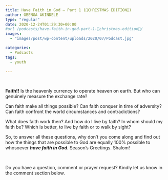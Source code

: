 ```yaml
---
title: Have Faith in God – Part 1 (🎁CHRISTMAS EDITION🎁)
author: GBENGA AKINDELE
type: "regular"
date: 2020-12-24T01:29:30+00:00
#url /podcasts/have-faith-in-god-part-1-🎁christmas-edition🎁/
images: 
  - "images/post/wp-content/uploads/2020/07/Podcast.jpg"

categories:
  - Podcasts
tags:
  - youth

---
```

&nbsp;

**Faith!!** Is the heavenly currency to operate heaven on earth. But who can genuinely measure the exchange rate?

Can faith make all things possible? Can faith conquer in time of adversity? Can faith confront the world circumstances and contradictions?

What does faith work then? And how do I live by faith? In whom should my faith be? Which is better, to live by faith or to walk by sight?

So, to answer all these questions, why don’t you come along and find out how the things that are possible to God are equally 100% possible to whosoever **_have faith in God_**. Season’s Greetings. Shalom!



&nbsp;

Do you have a question, comment or prayer request? Kindly let us know in the comment section below.